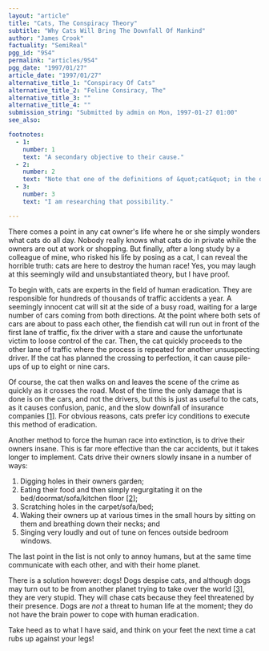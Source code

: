 ```yaml
---
layout: "article"
title: "Cats, The Conspiracy Theory"
subtitle: "Why Cats Will Bring The Downfall Of Mankind"
author: "James Crook"
factuality: "SemiReal"
pgg_id: "9S4"
permalink: "articles/9S4"
pgg_date: "1997/01/27"
article_date: "1997/01/27"
alternative_title_1: "Conspiracy Of Cats"
alternative_title_2: "Feline Consiracy, The"
alternative_title_3: ""
alternative_title_4: ""
submission_string: "Submitted by admin on Mon, 1997-01-27 01:00"
see_also:

footnotes: 
  - 1:
    number: 1
    text: "A secondary objective to their cause."
  - 2:
    number: 2
    text: "Note that one of the definitions of &quot;cat&quot; in the dictionary is, in fact, &quot;vomit&quot;."
  - 3:
    number: 3
    text: "I am researching that possibility."

---
```

<div>
<p>There comes a point in any cat owner's life where he or she simply wonders what cats do all day. Nobody really knows what cats do in private while the owners are out at work or shopping. But finally, after a long study by a colleague of mine, who risked his life by posing as a cat, I can reveal the horrible truth: cats are here to destroy the human race! Yes, you may laugh at this seemingly wild and unsubstantiated theory, but I have proof.</p>
<p>To begin with, cats are experts in the field of human eradication. They are responsible for hundreds of thousands of traffic accidents a year. A seemingly innocent cat will sit at the side of a busy road, waiting for a large number of cars coming from both directions. At the point where both sets of cars are about to pass each other, the fiendish cat will run out in front of the first lane of traffic, fix the driver with a stare and cause the unfortunate victim to loose control of the car. Then, the cat quickly proceeds to the other lane of traffic where the process is repeated for another unsuspecting driver. If the cat has planned the crossing to perfection, it can cause pile-ups of up to eight or nine cars.</p>
<p>Of course, the cat then walks on and leaves the scene of the crime as quickly as it crosses the road. Most of the time the only damage that is done is on the cars, and not the drivers, but this is just as useful to the cats, as it causes confusion, panic, and the slow downfall of insurance companies <a href="#footnote-body.1" name="footnote-link.1" class="footnote-link">[1]</a>. For obvious reasons, cats prefer icy conditions to execute this method of eradication.</p>
<p>Another method to force the human race into extinction, is to drive their owners insane. This is far more effective than the car accidents, but it takes longer to implement. Cats drive their owners slowly insane in a number of ways:</p>
<ol>
<li value="1">Digging holes in their owners garden;</li>
<li value="2">Eating their food and then simply regurgitating it on the bed/doormat/sofa/kitchen floor <a href="#footnote-body.2" name="footnote-link.2" class="footnote-link">[2]</a>;</li>
<li value="3">Scratching holes in the carpet/sofa/bed;</li>
<li value="4">Waking their owners up at various times in the small hours by sitting on them and breathing down their necks; and</li>
<li value="5">Singing very loudly and out of tune on fences outside bedroom windows.</li>
</ol>
<p>The last point in the list is not only to annoy humans, but at the same time communicate with each other, and with their home planet.</p>
<p>There is a solution however: dogs! Dogs despise cats, and although dogs may turn out to be from another planet trying to take over the world <a href="#footnote-body.3" name="footnote-link.3" class="footnote-link">[3]</a>, they are very stupid. They will chase cats because they feel threatened by their presence. Dogs are <em>not</em> a threat to human life at the moment; they do not have the brain power to cope with human eradication.</p>
<p>Take heed as to what I have said, and think on your feet the next time a cat rubs up against your legs!</p>
</div>
